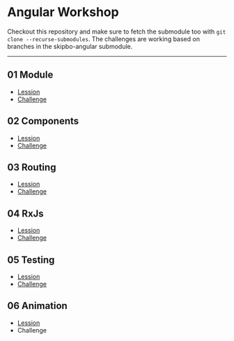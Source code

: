 # Angular Workshop
Checkout this repository and make sure to fetch the submodule too with `git clone --recurse-submodules`. The challenges are working based on branches in the skipbo-angular submodule.

---

## 01 Module
+ [Lession](docs/01-modules.md)
+ [Challenge](docs/challenges/01-modules/modules.md)

## 02 Components
+ [Lession](docs/02-components.md)
+ [Challenge](docs/challenges/02-components/components.md)

## 03 Routing
+ [Lession](docs/03-routing.md)
+ [Challenge](docs/challenges/03-routing/challenge.md)

## 04 RxJs
+ [Lession](docs/04-rxjs.md)
+ [Challenge](docs/challenges/04-rxjs/challenge.md)

## 05 Testing
+ [Lession](docs/05-testing.md)
+ [Challenge](docs/challenges/05-testing/challenge.md)

## 06 Animation
+ [Lession](docs/06-animation.md)
+ Challenge